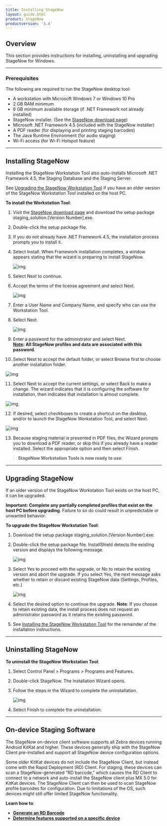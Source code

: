 ```yaml
---
title: Installing StageNow
layout: guide.html
product: StageNow
productversion: '3.4'
---
```


## Overview
This section provides instructions for installing, uninstalling and upgrading StageNow for Windows.

-----

### Prerequisites
The following are required to run the StageNow desktop tool:

* A workstation with Microsoft Windows 7 or Windows 10 Pro
* 2 GB RAM minimum
* 6 GB minimum available storage (if .NET Framework not already installed)
* StageNow installer. (See the [StageNow download page](../download)) 
* Microsoft .NET Framework 4.5 (included with the StageNow installer)
* A PDF reader (for displaying and printing staging barcodes)
* The Java Runtime Environment (for audio staging)
* Wi-Fi access (for Wi-Fi Hotspot feature)

-----

## Installing StageNow

Installing the StageNow Workstation Tool also auto-installs Microsoft .NET Framework 4.5, the Staging Database and the Staging Server.

See [Upgrading the StageNow Workstation Tool](../installing?Upgrading%20the%20StageNow%20Workstation%20Tool) if you have an older version of the StageNow Workstation Tool installed on the host PC.

**To install the Workstation Tool**:

1. Visit the [StageNow download page](../download) and download the setup package staging_solution.[Version Number].exe.

2. Double-click the setup package file.

3. If you do not already have .NET Framework 4.5, the installation process prompts you to install it.

4. Select Install. When Framework installation completes, a window appears stating that the wizard is preparing to install StageNow.

   ![img](../images/installation/StageNow_2.10_install.png)

5. Select Next to continue.

6. Accept the terms of the license agreement and select Next.

   ![img](../images/installation/Install_UserName.jpg)

7. Enter a User Name and Company Name, and specify who can use the Workstation Tool.

8. Select Next.

   ![img](../images/installation/Install_Password.jpg)

9. Enter a password for the administrator and select Next. <br>**<u>Note</u>: All StageNow profiles and data are associated with this password**.

10. Select Next to accept the default folder, or select Browse first to choose another installation folder.

   ![img](../images/installation/StageNow_2.10_install_2.png)

11. Select Next to accept the current settings, or select Back to make a change. The wizard indicates that it is configuring the software for installation, then indicates that installation is almost complete.

   ![img](../images/installation/Install_Checkboxes.jpg)

12. If desired, select checkboxes to create a shortcut on the desktop, and/or to launch the StageNow Workstation Tool, and select Next.

   ![img](../images/installation/Install_PDF.jpg)

13. Because staging material is presented in PDF files, the Wizard prompts you to download a PDF reader, or skip this if you already have a reader installed. Select the appropriate option and then select Finish. 

> **StageNow Workstation Tools is now ready to use**. 

-----

## Upgrading StageNow

If an older version of the StageNow Workstation Tool exists on the host PC, it can be upgraded.

**Important: Complete any partially completed profiles that exist on the host PC before upgrading**. Failure to so do could result in unpredictable or unwanted behavior. 

**To upgrade the StageNow Workstation Tool**: 

1. Download the setup package staging_solution.[Version Number].exe.

2. Double-click the setup package file. InstallShield detects the existing version and displays the following message.

   ![img](../images/installation/Upgrade_DetectOlderVersion.jpg)

3. Select Yes to proceed with the upgrade, or No to retain the existing version and abort the upgrade. If you select Yes, the next message asks whether to retain or discard existing StageNow data (Settings, Profiles, etc.)

   ![img](../images/installation/Upgrade_MigrateData.jpg)

4. Select the desired option to continue the upgrade. **Note**: If you choose to retain existing data, the install process does not request an administrator password as it retains the existing password.

5. See [Installing the StageNow Workstation Tool](../installing?Installing%20the%20StageNow%20Workstation%20Tool) for the remainder of the installation instructions.

-----

## Uninstalling StageNow

**To uninstall the StageNow Workstation Tool**:

1. Select Control Panel > Programs > Programs and Features.

2. Double-click StageNow. The Installation Wizard opens.

3. Follow the steps in the Wizard to complete the uninstallation.

   ![img](../images/installation/Uninstall_RemoveData.jpg)

4. Select Finish to complete the uninstallation.

-----

## On-device Staging Software 

The StageNow on-device client software supports all Zebra devices running Android KitKat and higher. These devices generally ship with the StageNow Client pre-installed and support all StageNow device configuration options.

Some older KitKat devices do not include the StageNow Client, but instead come with the Rapid Deployment (RD) Client. For staging, these devices can scan a StageNow-generated "RD barcode," which causes the RD Client to connect to a network and auto-install the StageNow client plus MX 5.0 for KitKat devices. The StageNow Client can then be used to scan StageNow profile barcodes for configuration. Due to limitations of the OS, such devices might still offer limited StageNow functionality. 

**Learn how to**: 

* **[Generate an RD Barcode](../stageclient/#rapiddeploymentclient)**
* **[Determine features supported on a specific device ](../csp/compatibility)**
